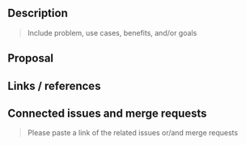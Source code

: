 ## Description

> Include problem, use cases, benefits, and/or goals

## Proposal

## Links / references

## Connected issues and merge requests

> Please paste a link of the related issues or/and merge requests

